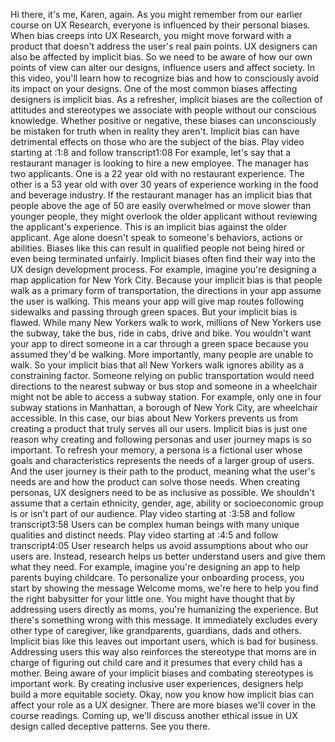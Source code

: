 Hi there, it's me, Karen, again. As you might remember from our earlier course on UX Research, everyone is influenced by their personal biases. When bias creeps into UX Research, you might move forward with a product that doesn't address the user's real pain points. UX designers can also be affected by implicit bias. So we need to be aware of how our own points of view can alter our designs, influence users and affect society. In this video, you'll learn how to recognize bias and how to consciously avoid its impact on your designs. One of the most common biases affecting designers is implicit bias. As a refresher, implicit biases are the collection of attitudes and stereotypes we associate with people without our conscious knowledge. Whether positive or negative, these biases can unconsciously be mistaken for truth when in reality they aren't. Implicit bias can have detrimental effects on those who are the subject of the bias.
Play video starting at :1:8 and follow transcript1:08
For example, let's say that a restaurant manager is looking to hire a new employee. The manager has two applicants. One is a 22 year old with no restaurant experience. The other is a 53 year old with over 30 years of experience working in the food and beverage industry. If the restaurant manager has an implicit bias that people above the age of 50 are easily overwhelmed or move slower than younger people, they might overlook the older applicant without reviewing the applicant's experience. This is an implicit bias against the older applicant. Age alone doesn't speak to someone's behaviors, actions or abilities. Biases like this can result in qualified people not being hired or even being terminated unfairly. Implicit biases often find their way into the UX design development process. For example, imagine you're designing a map application for New York City. Because your implicit bias is that people walk as a primary form of transportation, the directions in your app assume the user is walking. This means your app will give map routes following sidewalks and passing through green spaces. But your implicit bias is flawed. While many New Yorkers walk to work, millions of New Yorkers use the subway, take the bus, ride in cabs, drive and bike. You wouldn't want your app to direct someone in a car through a green space because you assumed they'd be walking. More importantly, many people are unable to walk. So your implicit bias that all New Yorkers walk ignores ability as a constraining factor. Someone relying on public transportation would need directions to the nearest subway or bus stop and someone in a wheelchair might not be able to access a subway station. For example, only one in four subway stations in Manhattan, a borough of New York City, are wheelchair accessible. In this case, our bias about New Yorkers prevents us from creating a product that truly serves all our users. Implicit bias is just one reason why creating and following personas and user journey maps is so important. To refresh your memory, a persona is a fictional user whose goals and characteristics represents the needs of a larger group of users. And the user journey is their path to the product, meaning what the user's needs are and how the product can solve those needs. When creating personas, UX designers need to be as inclusive as possible. We shouldn't assume that a certain ethnicity, gender, age, ability or socioeconomic group is or isn't part of our audience.
Play video starting at :3:58 and follow transcript3:58
Users can be complex human beings with many unique qualities and distinct needs.
Play video starting at :4:5 and follow transcript4:05
User research helps us avoid assumptions about who our users are. Instead, research helps us better understand users and give them what they need. For example, imagine you're designing an app to help parents buying childcare. To personalize your onboarding process, you start by showing the message Welcome moms, we're here to help you find the right babysitter for your little one. You might have thought that by addressing users directly as moms, you're humanizing the experience. But there's something wrong with this message. It immediately excludes every other type of caregiver, like grandparents, guardians, dads and others. Implicit bias like this leaves out important users, which is bad for business. Addressing users this way also reinforces the stereotype that moms are in charge of figuring out child care and it presumes that every child has a mother. Being aware of your implicit biases and combating stereotypes is important work. By creating inclusive user experiences, designers help build a more equitable society. Okay, now you know how implicit bias can affect your role as a UX designer. There are more biases we'll cover in the course readings. Coming up, we'll discuss another ethical issue in UX design called deceptive patterns. See you there.